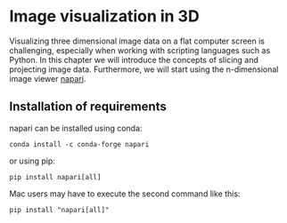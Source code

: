 # Image visualization in 3D

Visualizing three dimensional image data on a flat computer screen is challenging, especially when working with scripting languages such as Python. In this chapter we will introduce the concepts of slicing and projecting image data. Furthermore, we will start using the n-dimensional image viewer [napari](https://napari.org).

## Installation of requirements

napari can be installed using conda:

```
conda install -c conda-forge napari
```

or using pip:

```
pip install napari[all]
```

Mac users may have to execute the second command like this:

```
pip install "napari[all]"
```
